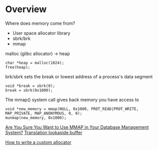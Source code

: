 # Overview

Where does memory come from?
- User space allocator library
- sbrk/brk
- mmap

malloc (glibc allocator) -> heap  
```
char *heap = malloc(1024);
free(heap);
```
brk/sbrk sets the break or lowest address of a process's data segment  
```
void *break = sbrk(0);
break = sbrk(0x1000);
```
The mmap() system call gives back memory you have access to
```
void *new_memory = mmap(NULL, 0x1000, PROT_READ|PROT_WRITE, MAP_PRIVATE, MAP_ANONYMOUS, 0, 0);
munmap(new_memory, 0x1000);
```

[Are You Sure You Want to Use MMAP in Your
Database Management System?](https://www.youtube.com/watch?v=1BRGU_AS25c)
[Translation lookaside buffer](https://en.wikipedia.org/wiki/Translation_lookaside_buffer)  

[How to write a custom allocator](https://www.youtube.com/watch?v=kSWfushlvB8)
